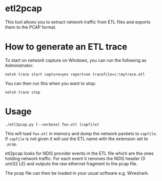 # etl2pcap

This tool allows you to extract network traffic from ETL files and
exports them to the PCAP format.

# How to generate an ETL trace

To start on network capture on Windows, you can run the following as Administrator:


    netsh trace start capture=yes report=no tracefile=c:\mytrace.etl


You can then run this when you want to stop:


    netsh trace stop


# Usage


    ./etl2pcap.py [--verbose] foo.etl [capfile]


This will load `foo.etl` in memory and dump the network packets to
`capfile`. If `capfile` is not given it will use the ETL name with the
extension set to `.pcap`.

etl2pcap looks for NDIS provider events in the ETL file which are the
ones holding network traffic. For each event it removes the NDIS
header (3 uint32 LE) and outputs the raw ethernet fragment to the pcap
file.

The pcap file can then be loaded in your usual software
e.g. Wireshark.

